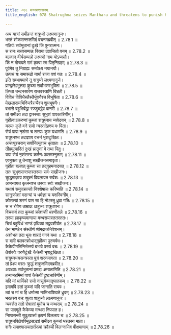 ```yaml
---
title: ०७८ मन्थराशासनम्
title_english: 078 Shatrughna seizes Manthara and threatens to punish her

---
```

<div class="audioEmbed"  caption="श्रीराम-हरिसीताराममूर्ति-घनपाठिभ्यां वचनम्" src="https://archive.org/download/Ramayana-recitation-Sriram-harisItArAmamUrti-Ghanapaati-v2/Kanda_2/Kanda_2_AYK-078-Mandhara_Shasanam.mp3"></div>

अथ यात्रां समीहन्तं शत्रुध्नो लक्ष्मणानुजः।  
भरतं शोकसन्तप्तमिदं वचनमब्रवीत् ॥ 2.78.1 ॥   
गतिर्यः सर्वभूतानां दुःखे किं पुनरात्मनः।  
स रामः सत्त्वसम्पन्नः स्त्रिया प्रव्राजितो वनम् ॥ 2.78.2 ॥   
बलवान् वीर्यसम्पन्नो लक्ष्मणो नाम योऽप्यसौ।  
किं न मोचयते रामं कृत्वा स्म पितृनिग्रहम् ॥ 2.78.3 ॥   
पूर्वमेव तु निग्राह्यः समवेक्ष्य नयानयौ।  
उत्पथं यः समारूढो नार्या राजा वशं गतः ॥ 2.78.4 ॥   
इति सम्भाषमाणे तु शत्रुघ्ने लक्ष्मणानुजे।  
प्राग्द्वारेऽभूत्तदा कुब्जा सर्वाभरणभूषिता ॥ 2.78.5 ॥   
लिप्ता चन्दनसारेण राजवस्त्राणि बिभ्रती।  
विविधं विविधैस्तैस्तैर्भूषणैश्च विभूषिता ॥ 2.78.6 ॥   
मेखलादामभिश्चित्रैरन्यैश्च शुभभूषणैः।  
बभासे बहुभिर्बद्धा रज्जुबद्धेव वानरी ॥ 2.78.7 ॥   
तां समीक्ष्य तदा द्वास्स्थाः सुभृशं पापकारिणीम्।  
गृहीत्वाऽकरुणां कुब्जां शत्रुघ्नाय न्यवेदयन् ॥ 2.78.8 ॥   
यस्याः कृते वने रामो न्यस्तदेहश्च वः पिता।  
सेयं पापा नृशंसा च तस्याः कुरु यथामति ॥ 2.78.9 ॥   
शत्रुघ्नश्च तदाज्ञाय वचनं भृशदुःखितः।  
अन्तःपुरचरान् सर्वानित्युवाच धृतव्रतः ॥ 2.78.10 ॥   
तीव्रमुत्पादितं दुःखं भ्रातॄणां मे तथा पितुः।  
यया सेयं नृशंसस्य कर्मणः फलमश्नुताम् ॥ 2.78.11 ॥   
एवमुक्ता तु तेनाशु सखीजनसमावृता।  
गृहीता बलवत् कुब्जा सा तद्गृहमनादयत् ॥ 2.78.12 ॥   
ततः सुभृशसन्तप्तस्तस्याः सर्वः सखीजनः।  
क्रुद्धमाज्ञाय शत्रुघ्नं विपलायत सर्वशः ॥ 2.78.13 ॥   
आमन्त्रयत कृत्स्नश्च तस्याः सर्वः सखीजनः।  
यथायं समुपक्रान्तो निश्शेषान्नः करिष्यति ॥ 2.78.14 ॥   
सानुक्रोशां वदान्यां च धर्मज्ञां च यशस्विनीम्।  
कौसल्यां शरणं याम सा हि नोऽस्तु ध्रुवा गतिः ॥ 2.78.15 ॥   
स च रोषेण ताम्राक्षः क्षत्रुघ्नः शत्रुतापनः।  
विचकर्ष तदा कुब्जां क्रोशन्तीं धरणीतले ॥ 2.78.16 ॥   
तस्या ह्याकृष्यमाणाया मन्थरायास्ततस्ततः।  
चित्रं बहुविधं भाण्डं पृथिव्यां तद्व्यशीर्यत ॥ 2.78.17 ॥   
तेन भाण्डेन संस्तीर्णं श्रीमद्राजनिवेशनम्।  
अशोभत तदा भूयः शारदं गगनं यथा ॥ 2.78.18 ॥   
स बली बलवत्क्रोधाद्गृहीत्वा पुरुषर्षभः।  
कैकेयीमभिनिर्भर्त्स्य बभाषे परुषं वचः ॥ 2.78.19 ॥   
तैर्वाक्यैः परुषैर्दुःखैः कैकेयी भृशदुःखिता।  
शत्रुघ्नभयसन्त्रस्ता पुत्रं शरणमागता ॥ 2.78.20 ॥   
तां प्रेक्ष्य भरतः क्रुद्धं शत्रुघ्नमिदमब्रवीत्।  
अवध्याः सर्वभूतानां प्रमदाः क्षम्यतामिति ॥ 2.78.21 ॥   
हन्यामहमिमां पापां कैकेयीं दुष्टचारिणीम्।  
यदि मां धार्मिको रामो नासूयेन्मातृघातकम् ॥ 2.78.22 ॥   
इमामपि हतां कुब्जां यदि जानाति राघवः।  
त्वां च मां च हि धर्मात्मा नाभिभाषिष्यते ध्रुवम् ॥ 2.78.23 ॥   
भरतस्य वचः श्रुत्वा शत्रुघ्नो लक्ष्मणानुजः।  
न्यवर्त्तत ततो रोषात्तां मुमोच च मन्थराम् ॥ 2.78.24 ॥   
सा पादमूले कैकेय्या मन्थरा निपपात ह।  
निश्वसन्ती सुदुःखार्त्ता कृपणं विललाप च ॥ 2.78.25 ॥   
शत्रुघ्नविक्षेपविमूढसञ्ज्ञां समीक्ष्य कुब्जां भरतस्य माता।  
शनैः समाश्वासयदार्त्तरूपां क्रौञ्चीं विलग्नामिव वीक्षमाणाम् ॥ 2.78.26 ॥   